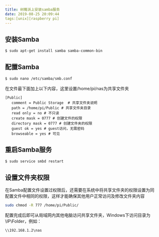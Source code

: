 ```yaml
---
title: 树莓派上安装samba服务
date: 2019-08-25 20:09:44
tags:[unix][raspberry pi]
---
```

## 安装Samba

```bash
$ sudo apt-get install samba samba-common-bin
```

## 配置Samba

```bash
$ sudo nano /etc/samba/smb.conf
```

在文件最下面加上以下内容，这里设置/home/pi/nas为共享文件夹

```
[Public]
   comment = Public Storage  # 共享文件夹说明
   path = /home/pi/Public # 共享文件夹目录
   read only = no # 不只读
   create mask = 0777 # 创建文件的权限
   directory mask = 0777 # 创建文件夹的权限
   guest ok = yes # guest访问，无需密码
   browseable = yes # 可见
```

## 重启Samba服务

```bash
$ sudo service smbd restart
```

## 设置文件夹权限
在Samba配置文件设置过权限后，还需要在系统中将共享文件夹的权限设置为同配置文件中相同的权限，这样才能确保其他用户正常访问及修改文件夹内容

```bash
sudo chmod -R 777 /home/pi/Public/
```

配置完成后即可从局域网内其他电脑访问共享文件夹，Windows下访问目录为\\IP\Folder，例如：

```
\\192.168.1.2\nas
```
